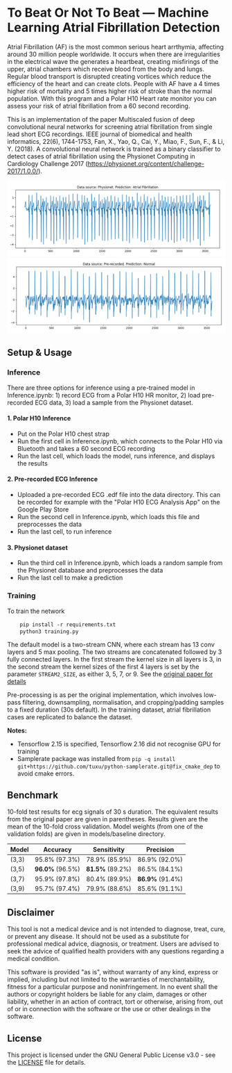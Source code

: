 # To Beat Or Not To Beat — Machine Learning Atrial Fibrillation Detection 

Atrial Fibrillation (AF) is the most common serious heart arrthymia, affecting around 30 million people worldwide. It occurs when there are irregularities in the electrical wave the generates a heartbeat, creating misfirings of the upper, atrial chambers which receive blood from the body and lungs. Regular blood transport is disrupted creating vortices which reduce the efficiency of the heart and can create clots. People with AF have a 4 times higher risk of mortality and 5 times higher risk of stroke than the normal population. With this program and a Polar H10 Heart rate monitor you can assess your risk of atrial fibrillation from a 60 second recording.

This is an implementation of the paper Multiscaled fusion of deep convolutional neural networks for screening atrial fibrillation from single lead short ECG recordings. IEEE journal of biomedical and health informatics, 22(6), 1744-1753, Fan, X., Yao, Q., Cai, Y., Miao, F., Sun, F., & Li, Y. (2018). A convolutional neural network is trained as a binary classifier to detect cases of atrial fibrillation using the Physionet Computing in Cardiology Challenge 2017 (https://physionet.org/content/challenge-2017/1.0.0/).

![](img/sample_af.png)
![](img/sample_n.png)


## Setup & Usage

### Inference
There are three options for inference using a pre-trained model in Inference.ipynb: 1) record ECG from a Polar H10 HR monitor, 2) load pre-recorded ECG data, 3) load a sample from the Physionet dataset.

#### 1. Polar H10 Inference
- Put on the Polar H10 chest strap
- Run the first cell in Inference.ipynb, which connects to the Polar H10 via Bluetooth and takes a 60 second ECG recording
- Run the last cell, which loads the model, runs inference, and displays the results

#### 2. Pre-recorded ECG Inference
- Uploaded a pre-recorded ECG .edf file into the data directory. This can be recorded for example with the "Polar H10 ECG Analysis App" on the Google Play Store
- Run the second cell in Inference.ipynb, which loads this file and preprocesses the data
- Run the last cell, to run inference

#### 3. Physionet dataset
- Run the third cell in Inference.ipynb, which loads a random sample from the Physionet database and preprocesses the data
- Run the last cell to make a prediction

### Training
To train the network

``` 
    pip install -r requirements.txt 
    python3 training.py
```
The default model is a two-stream CNN, where each stream has 13 conv layers and 5 max pooling. The two streams are concatenated followed by 3 fully connected layers. In the first stream the kernel size in all layers is 3, in the second stream the kernel sizes of the first 4 layers is set by the parameter `STREAM2_SIZE`, as either 3, 5, 7, or 9. See the [original paper for details](https://ieeexplore.ieee.org/iel7/6221020/8494901/08428414.pdf)

Pre-processing is as per the original implementation, which involves low-pass filtering, downsampling, normalisation, and cropping/padding samples to a fixed duration (30s default). In the training dataset, atrial fibrillation cases are replicated to balance the dataset.

**Notes:**

- Tensorflow 2.15 is specified, Tensorflow 2.16 did not recognise GPU for training
- Samplerate package was installed from `pip -q install git+https://github.com/tuxu/python-samplerate.git@fix_cmake_dep` to avoid cmake errors.

## Benchmark
10-fold test results for ecg signals of 30 s duration. The equivalent results from the original paper are given in parentheses. Results given are the mean of the 10-fold cross validation. Model weights (from one of the validation folds) are given in models/baseline directory.

| Model   |  Accuracy   | Sensitivity | Precision   |
| :------ | :---------: | :---------: | :---------: |
| (3,3)   |95.8% (97.3%)|78.9% (85.9%)|86.9% (92.0%)|
| (3,5)   |**96.0%** (96.5%)|**81.5%** (89.2%)|86.5% (84.1%)|
| (3,7)   |95.9% (97.8%)|80.4% (89.9%)|**86.9%** (91.4%)|
| (3,9)   |95.7% (97.4%)|79.9% (88.6%)|85.6% (91.1%)|

## Disclaimer
This tool is not a medical device and is not intended to diagnose, treat, cure, or prevent any disease. It should not be used as a substitute for professional medical advice, diagnosis, or treatment. Users are advised to seek the advice of qualified health providers with any questions regarding a medical condition.

This software is provided "as is", without warranty of any kind, express or implied, including but not limited to the warranties of merchantability, fitness for a particular purpose and noninfringement. In no event shall the authors or copyright holders be liable for any claim, damages or other liability, whether in an action of contract, tort or otherwise, arising from, out of or in connection with the software or the use or other dealings in the software.

## License
This project is licensed under the GNU General Public License v3.0 - see the [LICENSE](LICENSE) file for details.
